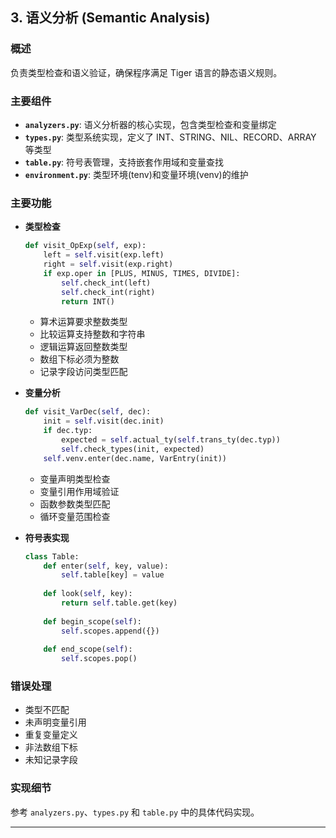 ## 3. 语义分析 (Semantic Analysis)

### 概述
负责类型检查和语义验证，确保程序满足 Tiger 语言的静态语义规则。

### 主要组件
- **`analyzers.py`**: 语义分析器的核心实现，包含类型检查和变量绑定
- **`types.py`**: 类型系统实现，定义了 INT、STRING、NIL、RECORD、ARRAY 等类型
- **`table.py`**: 符号表管理，支持嵌套作用域和变量查找
- **`environment.py`**: 类型环境(tenv)和变量环境(venv)的维护

### 主要功能
- **类型检查**
    ```python
    def visit_OpExp(self, exp):
        left = self.visit(exp.left)
        right = self.visit(exp.right)
        if exp.oper in [PLUS, MINUS, TIMES, DIVIDE]:
            self.check_int(left)
            self.check_int(right)
            return INT()
    ```
    - 算术运算要求整数类型
    - 比较运算支持整数和字符串
    - 逻辑运算返回整数类型
    - 数组下标必须为整数
    - 记录字段访问类型匹配

- **变量分析**
    ```python
    def visit_VarDec(self, dec):
        init = self.visit(dec.init)
        if dec.typ:
            expected = self.actual_ty(self.trans_ty(dec.typ))
            self.check_types(init, expected)
        self.venv.enter(dec.name, VarEntry(init))
    ```
    - 变量声明类型检查
    - 变量引用作用域验证
    - 函数参数类型匹配
    - 循环变量范围检查
    
- **符号表实现**
    ```python
    class Table:
        def enter(self, key, value):
            self.table[key] = value
            
        def look(self, key):
            return self.table.get(key)
            
        def begin_scope(self):
            self.scopes.append({})
            
        def end_scope(self):
            self.scopes.pop()
    ```

### 错误处理
- 类型不匹配
- 未声明变量引用
- 重复变量定义
- 非法数组下标
- 未知记录字段

### 实现细节
参考 `analyzers.py`、`types.py` 和 `table.py` 中的具体代码实现。

---